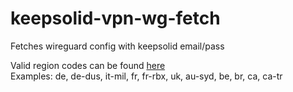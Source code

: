 # keepsolid-vpn-wg-fetch

Fetches wireguard config with keepsolid email/pass

Valid region codes can be found [here](https://my.keepsolid.com/api/account/config/regions/)<br>
Examples: de, de-dus, it-mil, fr, fr-rbx, uk, au-syd, be, br, ca, ca-tr
